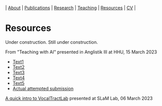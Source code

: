 | [About](https://cageissler.github.io) | [Publications](https://cageissler.github.io/publications) | [Research](https://cageissler.github.io/research) | [Teaching](https://cageissler.github.io/teaching) | [Resources](https://cageissler.github.io/resources) | [CV](https://cageissler.github.io/files/Geissler_CV.pdf) |


# Resources

Under construction.
Still under construction.


From "Teaching with AI" presented in Anglistik III at HHU, 15 March 2023
- [Text1](https://cageissler.github.io/files/AI_teaching/AI_Text1)
- [Text2](https://cageissler.github.io/files/AI_teaching/AI_Text2)
- [Text3](https://cageissler.github.io/files/AI_teaching/AI_Text3)
- [Text4](https://cageissler.github.io/files/AI_teaching/AI_Text4)
- [Text5](https://cageissler.github.io/files/AI_teaching/AI_Text5)
- [Actual attempted submission](https://cageissler.github.io/files/AI_teaching/AI_generated_term_paper.pdf)

[A quick intro to VocalTractLab](https://docs.google.com/presentation/d/1RHi7j2BnR8WZiwLjFQVzFwHWCiAXCN8ZpTA8hPnpgLI/edit?usp=sharing) presented at SLaM Lab, 06 March 2023

